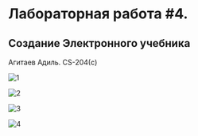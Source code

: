 # Лабораторная работа #4. 

## Создание Электронного учебника

Агитаев Адиль. CS-204(с)

![1](https://user-images.githubusercontent.com/90747656/235931219-aa1b8a0a-6d32-4766-8a2e-a8e02f04e554.png)

![2](https://user-images.githubusercontent.com/90747656/235931224-51116522-a3e2-4240-88a5-eb858d19fbf4.png)

![3](https://user-images.githubusercontent.com/90747656/235931229-b7e0af99-fcb7-44f0-8bf7-1b5f97de5dc9.png)

![4](https://user-images.githubusercontent.com/90747656/235931234-bde51dc2-5f78-4728-bed6-eef76a2918a5.png)
